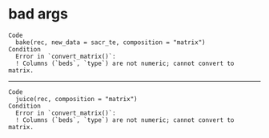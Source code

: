 # bad args

    Code
      bake(rec, new_data = sacr_te, composition = "matrix")
    Condition
      Error in `convert_matrix()`:
      ! Columns (`beds`, `type`) are not numeric; cannot convert to matrix.

---

    Code
      juice(rec, composition = "matrix")
    Condition
      Error in `convert_matrix()`:
      ! Columns (`beds`, `type`) are not numeric; cannot convert to matrix.

